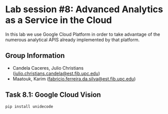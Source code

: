 # Lab session #8: Advanced Analytics as a Service in the Cloud

In this lab we use Google Cloud Platform in order to take advantage of the numerous analytical APIS already implemented by that platform. 

## Group Information
* Candela Caceres, Julio Christians (julio.christians.candela@est.fib.upc.edu)
* Maatouk, Karim (fabricio.ferreira.da.silva@est.fib.upc.edu)

## Task 8.1: Google Cloud Vision

```sh
pip install unidecode
```
